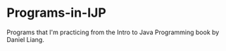 # Programs-in-IJP
Programs that I'm practicing from the Intro to Java Programming book by Daniel Liang.
